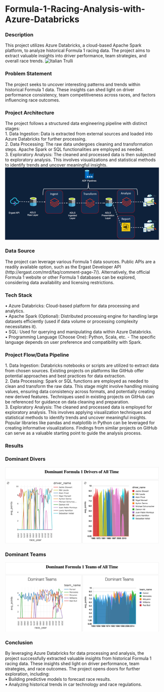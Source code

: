 # Formula-1-Racing-Analysis-with-Azure-Databricks

<h3>Description</h3>
This project utilizes Azure Databricks, a cloud-based Apache Spark platform, to analyze historical Formula 1 racing data. The project aims to extract valuable insights into driver performance, team strategies, and overall race trends.
<img src="https://camo.githubusercontent.com/de9786930a2944119137dabe91a9bcae92676a4e66399358fc1affe7ca099518/68747470733a2f2f692e726564642e69742f6a6366756d74726468756536312e6a7067" alt="Italian Trulli">

<h3>Problem Statement</h3>
The project seeks to uncover interesting patterns and trends within historical Formula 1 data. These insights can shed light on driver performance consistency, team competitiveness across races, and factors influencing race outcomes.

<h3>Project Architecture</h3>
The project follows a structured data engineering pipeline with distinct stages:<br>
1.	Data Ingestion: Data is extracted from external sources and loaded into Azure Databricks for further processing.<br>
2.	Data Processing: The raw data undergoes cleaning and transformation steps. Apache Spark or SQL functionalities are employed as needed.<br>
3.	Exploratory Analysis: The cleaned and processed data is then subjected to exploratory analysis. This involves visualizations and statistical methods to identify trends and uncover meaningful insights.<br>
<img src="https://github.com/mehroosali/databricks-F1-Project/blob/main/images/data_pipeline.png" alt="Italian Trulli">

<h3>Data Source</h3>
The project can leverage various Formula 1 data sources. Public APIs are a readily available option, such as the Ergast Developer API (http://ergast.com/mrd/faq/comment-page-7/). Alternatively, the official Formula 1 website or other Formula 1 databases can be explored, considering data availability and licensing restrictions.

<h3>Tech Stack</h3>
•	Azure Databricks: Cloud-based platform for data processing and analytics.<br>
•	Apache Spark (Optional): Distributed processing engine for handling large datasets efficiently (used if data volume or processing complexity necessitates it).<br>
•	SQL: Used for querying and manipulating data within Azure Databricks.<br>
•	Programming Language (Choose One): Python, Scala, etc. - The specific language depends on user preference and compatibility with Spark.<br>

<h3>Project Flow/Data Pipeline</h3>
1.	Data Ingestion: Databricks notebooks or scripts are utilized to extract data from chosen sources. Existing projects on platforms like GitHub offer potential approaches and best practices for data extraction.<br>
2.	Data Processing: Spark or SQL functions are employed as needed to clean and transform the raw data. This stage might involve handling missing values, ensuring data consistency across formats, and potentially creating new derived features. Techniques used in existing projects on GitHub can be referenced for guidance on data cleaning and preparation.<br>
3.	Exploratory Analysis: The cleaned and processed data is employed for exploratory analysis. This involves applying visualization techniques and statistical methods to identify trends and uncover meaningful insights. Popular libraries like pandas and matplotlib in Python can be leveraged for creating informative visualizations. Findings from similar projects on GitHub can serve as a valuable starting point to guide the analysis process.

<h3>Results</h3>

### Dominant Divers
<img src="https://github.com/mehroosali/databricks-F1-Project/blob/main/images/dominant_drivers.png" alt="Italian Trulli">

### Dominant Teams
<img src="https://github.com/mehroosali/databricks-F1-Project/blob/main/images/dominant_teams.png" alt="Italian Trulli">

<h3>Conclusion</h3>
By leveraging Azure Databricks for data processing and analysis, the project successfully extracted valuable insights from historical Formula 1 racing data. These insights shed light on driver performance, team strategies, and race outcomes. The project opens doors for further exploration, including:<br>
•	Building predictive models to forecast race results.<br>
•	Analyzing historical trends in car technology and race regulations.<br>

